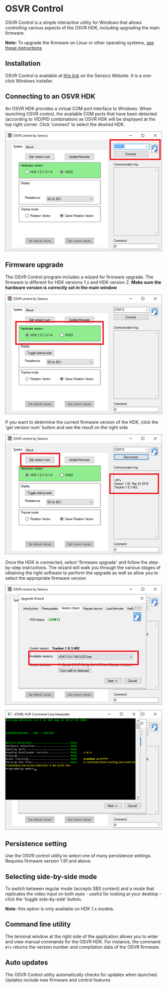 # OSVR Control

OSVR Control is a simple interactive utility for Windows that allows controlling various aspects of the OSVR HDK, including upgrading the main firmware.

**Note:** To upgrade the firmware on Linux or other operating systems, [see these instructions](UpdateHDKLinux.md)

## Installation
OSVR Control is available at [this link](http://sensics.com/software/OSVRControl-SW/publish.htm) on the Sensics Website. It is a one-click Windows installer.

## Connecting to an OSVR HDK
An OSVR HDK provides a virtual COM port interface to Windows. When launching OSVR control, the available COM ports that have been detected (according to VID/PID combination) as OSVR HDK will be displayed at the top right corner. Click 'connect' to select the desired HDK.

![](Control-1.png)

## Firmware upgrade
The OSVR Control program includes a wizard for firmware upgrade. The firmware is different for HDK versions 1.x and HDK version 2. **Make sure the hardware version is correctly set in the main window**

![](Control-2.png)

If you want to determine the current firmware version of the HDK, click the 'get version num' button and see the result on the right side

![](Control-3.png)

Once the HDK is connected, select 'firmware upgrade' and follow the step-by-step instructions. The wizard will walk you through the various stages of obtaining the right software to perform the upgrade as well as allow you to select the appropriate firmware version

![](Control-4.png)

![](Control-5.png)

## Persistence setting
Use the OSVR control utility to select one of many persistence settings. Requires firmware version 1.91 and above. 

## Selecting side-by-side mode
To switch between regular mode (accepts SBS content) and a mode that replicates the video input on both eyes - useful for looking at your desktop - click the 'toggle side-by-side' button.

**Note:** this option is only available on HDK 1.x models.
 
## Command line utility
The terminal window at the right side of the application allows you to enter and view manual commands for the OSVR HDK. For instance, the command `#?v` returns the version number and compilation data of the OSVR firmware.

## Auto updates
The OSVR Control utility automatically checks for updates when launched. Updates include new firmware and control features
